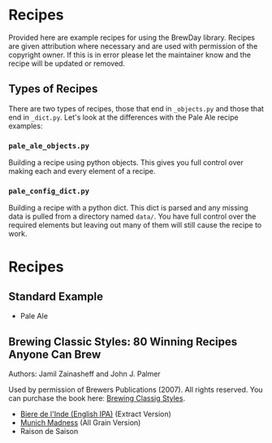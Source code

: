 # Recipes

Provided here are example recipes for using the BrewDay library.  Recipes are
given attribution where necessary and are used with permission of the
copyright owner.  If this is in error please let the maintainer know and the
recipe will be updated or removed.

## Types of Recipes

There are two types of recipes, those that end in `_objects.py` and those that
end in `_dict.py`.   Let's look at the differences with the Pale Ale recipe
examples:

### `pale_ale_objects.py`

Building a recipe using python objects.  This gives you full control over
making each and every element of a recipe.

### `pale_config_dict.py`

Building a recipe with a python dict.  This dict is parsed and any missing data
is pulled from a directory named `data/`.  You have full control over the
required elements but leaving out many of them will still cause the recipe to
work.

# Recipes

## Standard Example

- Pale Ale

## Brewing Classic Styles: 80 Winning Recipes Anyone Can Brew

Authors: Jamil Zainasheff and John J. Palmer

Used by permission of Brewers Publications (2007). All rights reserved.
You can purchase the book here: [Brewing Classig Styles](http://www.brewerspublications.com/books/brewing-classic-styles-80-winning-recipes-anyone-can-brew/).

- [Biere de l'Inde (English IPA)](./biere_de_linde_dict.py) (Extract Version)
- [Munich Madness](./munich_madness_dict.py) (All Grain Version)
- Raison de Saison
